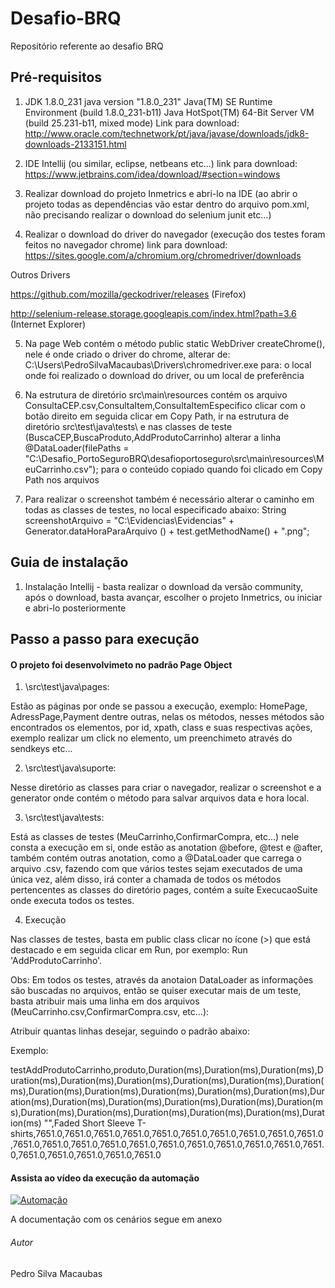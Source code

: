# Desafio-BRQ
 Repositório referente ao desafio BRQ
## Pré-requisitos

1. JDK 1.8.0_231
java version "1.8.0_231"
Java(TM) SE Runtime Environment (build 1.8.0_231-b11)
Java HotSpot(TM) 64-Bit Server VM (build 25.231-b11, mixed mode)
Link para download: http://www.oracle.com/technetwork/pt/java/javase/downloads/jdk8-downloads-2133151.html

2. IDE Intellij (ou similar, eclipse, netbeans etc...) 
link para download: https://www.jetbrains.com/idea/download/#section=windows

3. Realizar download do projeto Inmetrics e abri-lo na IDE (ao abrir o projeto todas as dependências vão estar dentro do arquivo pom.xml, não precisando realizar o download do selenium junit etc...)

4. Realizar o download do driver do navegador (execução dos testes foram feitos no navegador chrome)
link para download: https://sites.google.com/a/chromium.org/chromedriver/downloads

Outros Drivers 

https://github.com/mozilla/geckodriver/releases (Firefox) 

http://selenium-release.storage.googleapis.com/index.html?path=3.6 (Internet Explorer) 

5. Na page Web contém o método public static WebDriver createChrome(), nele é onde criado o driver do chrome, alterar de: C:\Users\PedroSilvaMacaubas\Drivers\chromedriver.exe para: o local onde foi realizado o download do driver, ou um local de preferência

6. Na estrutura de diretório src\main\resources contém os  arquivo ConsultaCEP.csv,ConsultaItem,ConsultaItemEspecifico clicar com o botão direito em seguida clicar em Copy Path, ir na estrutura de diretório src\test\java\tests\ e nas classes de teste (BuscaCEP,BuscaProduto,AddProdutoCarrinho) alterar a linha @DataLoader(filePaths = "C:\Desafio_PortoSeguroBRQ\desafioportoseguro\src\main\resources\MeuCarrinho.csv"); para o conteúdo copiado quando foi clicado em Copy Path nos arquivos 

7. Para realizar o screenshot também é necessário alterar o caminho em todas as classes de testes, no local especificado abaixo: 
String screenshotArquivo = "C:\\Evidencias\\Evidencias\" + Generator.dataHoraParaArquivo () + test.getMethodName() + ".png";


## Guia de instalação

1. Instalação Intellij - basta realizar o download da versão community, após o download, basta avançar, escolher o projeto Inmetrics, ou iniciar e abri-lo posteriormente

## Passo a passo para execução

#### O projeto foi desenvolvimeto no padrão Page Object

1. \src\test\java\pages:

Estão as páginas por onde se passou a execução, exemplo: HomePage, AdressPage,Payment dentre outras, nelas os métodos, nesses métodos são encontrados os elementos, por id, xpath, class e suas respectivas ações, exemplo realizar um click no elemento, um preenchimeto através do sendkeys etc...

2. \src\test\java\suporte:

Nesse diretório as classes para criar o navegador, realizar o screenshot e a generator onde contém o método para salvar arquivos data e hora local.

3. \src\test\java\tests:

Está as classes de testes (MeuCarrinho,ConfirmarCompra, etc...) nele consta a execução em si, onde estão as anotation @before, @test e @after, também contém outras anotation, como a @DataLoader que carrega o arquivo .csv, fazendo com que vários testes sejam executados de uma única vez, além disso, irá conter a chamada de todos os métodos pertencentes as classes do diretório pages, contém a suíte ExecucaoSuite onde executa todos os testes.

4. Execução

Nas classes de testes, basta em public class clicar no ícone (>) que está destacado e em seguida clicar em Run, por exemplo: Run  'AddProdutoCarrinho'. 

Obs: Em todos os testes, através da anotaion DataLoader as informações são buscadas no arquivos, então se quiser executar mais de um teste, basta atribuir mais uma linha em dos arquivos (MeuCarrinho.csv,ConfirmarCompra.csv, etc...):

Atribuir quantas linhas desejar, seguindo o padrão abaixo:

Exemplo:

testAddProdutoCarrinho,produto,Duration(ms),Duration(ms),Duration(ms),Duration(ms),Duration(ms),Duration(ms),Duration(ms),Duration(ms),Duration(ms),Duration(ms),Duration(ms),Duration(ms),Duration(ms),Duration(ms),Duration(ms),Duration(ms),Duration(ms),Duration(ms),Duration(ms),Duration(ms),Duration(ms),Duration(ms),Duration(ms),Duration(ms),Duration(ms),Duration(ms)
"",Faded Short Sleeve T-shirts,7651.0,7651.0,7651.0,7651.0,7651.0,7651.0,7651.0,7651.0,7651.0,7651.0,7651.0,7651.0,7651.0,7651.0,7651.0,7651.0,7651.0,7651.0,7651.0,7651.0,7651.0,7651.0,7651.0,7651.0,7651.0,7651.0


#### Assista ao vídeo da execução da automação
[![Automação](http://img.youtube.com/vi/QDW7zEisEVU/0.jpg)](https://youtu.be/QDW7zEisEVU "Video de introdução")

A documentação com os cenários segue em anexo

###### Autor

Pedro Silva Macaubas








